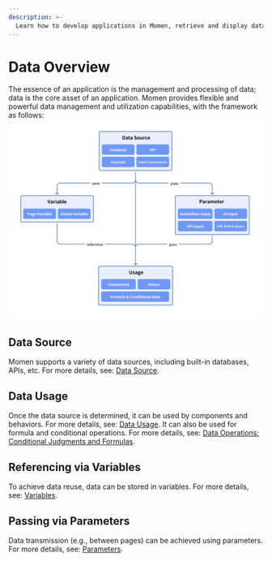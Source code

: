 ```yaml
---
description: >-
  Learn how to develop applications in Momen, retrieve and display data from databases or other data sources, and collect user input to update the database. Familiarize yourself with data configuration items and validation rules, master the design methods for data reading, display, writing, and modification, and improve development efficiency.
---
```


# Data Overview

The essence of an application is the management and processing of data; data is the core asset of an application. Momen provides flexible and powerful data management and utilization capabilities, with the framework as follows:
<img src="../.gitbook/assets/data/data_overview.png"/>

## Data Source

Momen supports a variety of data sources, including built-in databases, APIs, etc. For more details, see: [Data Source](https://docs.momen.com/data/data_source.html).

## Data Usage

Once the data source is determined, it can be used by components and behaviors. For more details, see: [Data Usage](https://docs.momen.com/data/data_usage.html). It can also be used for formula and conditional operations. For more details, see: [Data Operations: Conditional Judgments and Formulas](https://docs.momen.com/data/formula.html).

## Referencing via Variables

To achieve data reuse, data can be stored in variables. For more details, see: [Variables](https://docs.momen.com/data/variable.html).

## Passing via Parameters

Data transmission (e.g., between pages) can be achieved using parameters. For more details, see: [Parameters](https://docs.momen.com/data/parameter.html).